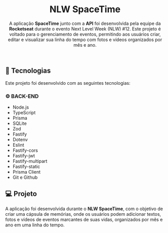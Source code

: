 
<h1 align="center">NLW SpaceTime</h1>

<p align="center">
  A aplicação <strong>SpaceTime</strong> junto com a <strong>API</strong> foi desenvolvida pela equipe da <strong>Rocketseat</strong> durante o evento Next Level Week (NLW) #12. Este projeto é voltado para o gerenciamento de eventos, permitindo aos usuários criar, editar e visualizar sua linha do tempo com fotos e vídeos organizados por mês e ano.
</p>

<br>

## 🚀 Tecnologias

Este projeto foi desenvolvido com as seguintes tecnologias:

### ⚙ BACK-END
- Node.js
- TypeScript
- Prisma
- SQLite
- Zod
- Fastify
- Dotenv
- Eslint
- Fastify-cors
- Fastify-jwt
- Fastify-multipart 
- Fastify-static 
- Prisma Client
- Git e Github

## 💻 Projeto

A aplicação foi desenvolvida durante o <strong>NLW SpaceTime</strong>, com o objetivo de criar uma cápsula de memórias, onde os usuários podem adicionar textos, fotos e vídeos de eventos marcantes de suas vidas, organizados por mês e ano em uma linha do tempo.
